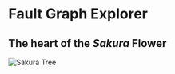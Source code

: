# Fault Graph Explorer

## The heart of the _Sakura_ Flower

![Sakura Tree](http://www.hoshinoresorts-magazine.com/wp-content/uploads/2017/03/sakura-tree-1.jpg)

